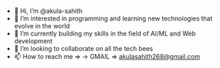 - 👋 Hi, I’m @akula-sahith
- 👀 I’m interested in programming and learning new technologies that evolve in the world
- 🌱 I’m currently building my skills in the field of AI/ML and Web development 
- 💞️ I’m looking to collaborate on all the tech bees
- 📫 How to reach me =>
-> GMAIL  => akulasahith268@gmail.com

<!---
akula-sahith/akula-sahith is a ✨ special ✨ repository because its `README.md` (this file) appears on your GitHub profile.
You can click the Preview link to take a look at your changes.
--->
